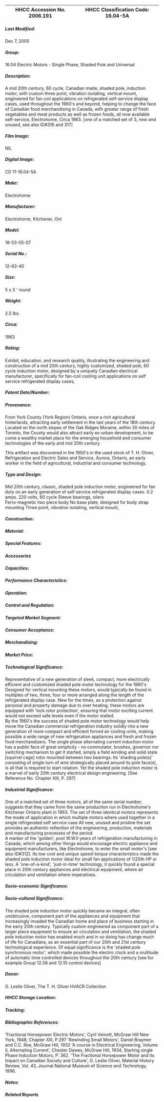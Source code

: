 | **HHCC Accession No. 2006.191** |**HHCC Classification Code:  16.04-5A**|
| ----------- | ----------- |

##### Last Modified:
Dec 7, 2005

##### Group:
16.04 Electric Motors - Single Phase, Shaded Pole and Universal

##### Description:
A mid 20th century, 60 cycle, Canadian made, shaded pole, induction motor, with custom three point, vibration isolating, vertical mount, engineered for fan coil applications on refrigerated self-service display cases, used throughout the 1960's and beyond, helping to change the face of Canadian food merchandising in Canada, with greater range of fresh vegetables and meat products as well as frozen foods, all now available self-service, Electrohome, Circa 1963. [one of a matched set of 3, new and unused, see also ID#316 and 317]

##### Film Image:
NIL

##### Digital Image:
CD 11-16.04-5A

##### Make:
Electrohome

##### Manufacturer:
Electrohome, Kitchener, Ont

##### Model:
18-53-05-07

##### Serial No.:
12-63-40

##### Size:
5 x 3 ' round

##### Weight:
2.5 lbs.

##### Circa:
1963

##### Rating:
Exhibit, education, and research quality, illustrating the engineering and construction of a mid 20th century, highly customized, shaded pole, 60 cycle induction motor, designed by a uniquely Canadian electrical manufacturer, specifically for fan-coil cooling unit applications on self service refrigerated display cases,

##### Patent Date/Number:


##### Provenance:
From York County (York Region) Ontario, once a rich agricultural hinterlands, attracting early settlement in the last years of the 18th century. Located on the north slopes of the Oak Ridges Moraine, within 20 miles of Toronto, the County would also attract early ex-urban development, to be come a wealthy market place for the emerging household and consumer technologies of the early and mid 20th century. 

This artifact was discovered in the 1950's in the used stock of T. H. Oliver, Refrigeration and Electric Sales and Service, Aurora, Ontario, an early worker in the field of agricultural, industrial and consumer technology.

##### Type and Design:
Mid 20th century, classic, shaded pole induction motor, engineered for fan duty on an early generation of self service refrigerated display cases.
0.2 amps.
220 volts, 60 cycle
Sleeve bearings, oilers  
Ferro-magnetic two piece body 
No base plate, designed for body strap mounting
Three point, vibration isolating, vertical mount,

##### Construction:


##### Material:


##### Special Features:


##### Accessories


##### Capacities:


##### Performance Characteristics:


##### Operation:


##### Control and Regulation:


##### Targeted Market Segment:


##### Consumer Acceptance:


##### Merchandising:


##### Market Price:


##### Technological Significance:
Representative of a new generation of sleek, compact, more electrically efficient and customized shaded pole motor technology for the 1960's
Designed for vertical mounting these motors, would typically be found in multiples of two, three, four or more arranged along the length of the refrigerated display case.
New for the times, as a protection against personal and property damage due to over heating, these motors are equipped with 'lock rotor protection', ensuring that motor exciting current would not exceed safe levels even if the motor stalled.   
By the 1960's the success of shaded pole motor technology would help move the Canadian commercial refrigeration industry solidly into a new generation of more compact and efficient forced air cooling units, making possible a wide range of new refrigeration appliances and fresh and frozen food merchandizers. 
The single phase alternating current induction motor has a public face of great simplicity - no commutator, brushes, governor nor switching mechanism to get it started, simply a field winding and solid state [squirrel cage] rotor mounted between two bearings. Its 'shading pole(s)' consisting of single turn of wire strategically placed around its pole face(s), is all that is required to start rotation. Yet the shaded pole induction motor is a marvel of early 20th century electrical design engineering. [See Reference No. Chapter XIII, P. 297]

##### Industrial Significance:
One of a matched set of three motors, all of the same serial number, suggests that they came from the same production run in Electrohome's Kitchener Ontario plant in 1963.
The set of three identical motors represents the mode of application in which multiple motors where used together in a single refrigerated self service case 
All new, unused and pristine the set provides an authentic reflection of the engineering, production, materials and manufacturing processes of the period    
A marker of the 'golden', post W.W.II years of refrigeration manufacturing in Canada, which among other things would encourage electric appliance and equipment manufacturers, like Electrohome, to enter the small motor's  [see also ID#312].
Its low cost and unique speed-torque characteristics made the shaded pole induction motor  ideal for small fan applications of 1/20th HP or less. A 'one-of-a-kind', 'just-in-time' technology, it quickly found a special place in 20th century appliances and electrical equipment, where air circulation and ventilation where imperatives.

##### Socio-economic Significance:


##### Socio-cultural Significance:
The shaded pole induction motor quickly became an integral, often unobtrusive, component part of the appliances and equipment that increasingly invaded the Canadian home and place of business starting in the early 20th century. Typically custom engineered as component part of a larger piece equipment to ensure air circulation and ventilation, the shaded pole induction motor has enabled much and in so doing has change much of life for Canadians, as an essential part of our 20th and 21st century technological experience.
Of equal significance is the 'shaded pole synchronous motor', which made possible the electric clock and a multitude of automatic time controlled devices throughout the 20th century [see for example Group 12.08 and 12.10 control devices]

##### Donor:
G. Leslie Oliver, The T. H. Oliver HVACR Collection

##### HHCC Storage Location:


##### Tracking:


##### Bibliographic References:
'Fractional Horsepower Electric Motors', Cyril Veinott, McGraw Hill New York, 1948, Chapter XIII, P.297
'Rewinding Small Motors', Daniel Braymer and C.C. Roe, McGraw Hill, 1932
 'A course in Electrical Engineering, Volume II, Alternating Current', Chester Dawes, McGraw Hill, 1934, Starting single Phase Induction Motors, P. 362.
'The Fractional Horsepower Motor and its Impact on Canadian Society and Culture', G. Leslie Oliver, Material History Review, Vol. 43, Journal National Museum of Science and Technology, 1996.

##### Notes:


##### Related Reports


